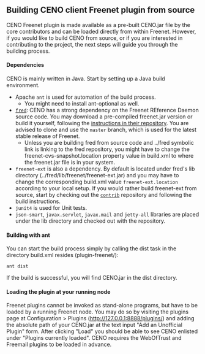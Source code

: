 ## Building CENO client Freenet plugin from source

CENO Freenet plugin is made available as a pre-built CENO.jar file by the core contributors and can be loaded directly from within Freenet. However, if you would like to build CENO from source, or if you are interested in contributing to the project, the next steps will guide you through the building process.


#### Dependencies

CENO is mainly written in Java. Start by setting up a Java build environment.

* Apache `ant` is used for automation of the build process.
    - You might need to install ant-optional as well.
* [`fred`](https://github.com/freenet/fred): CENO has a strong dependency on the Freenet REference Daemon source code. You may download a pre-compiled freenet.jar version or build it yourself, following the [instructions in their repository](https://github.com/freenet/fred/blob/master/README.building.md). You are advised to clone and use the `master` branch, which is used for the latest stable release of Freenet.
    - Unless you are building fred from source code and ../fred symbolic link is linking to the fred repository, you might have to change the freenet-cvs-snapshot.location property value in build.xml to where the freenet.jar file is in your system.
* `freenet-ext` is also a dependency. By default is located under fred's lib directory (../fred/lib/freenet/freenet-ext.jar) and you may have to change the corresponding build.xml value `freenet-ext.location` according to your local setup. If you would rather build freenet-ext from source, start by checking out the [`contrib`](https://github.com/freenet/contrib/) repository and following the build instructions.
* `junit4` is used for Unit tests.
* `json-smart`, `javax.servlet`, `javax.mail` and `jetty-all` libraries are placed under the lib directory and checked out with the repository.


#### Building with ant

You can start the build process simply by calling the dist task in the directory build.xml resides (plugin-freenet/):

    ant dist

If the build is successful, you will find CENO.jar in the dist directory.


#### Loading the plugin at your running node

Freenet plugins cannot be invoked as stand-alone programs, but have to be loaded by a running Freenet node. You may do so by visiting the plugins page at Configuration > Plugins (http://127.0.0.1:8888/plugins/) and adding the absolute path of your CENO.jar at the text input "Add an Unofficial Plugin" form. After clicking "Load" you should be able to see CENO enlisted under
"Plugins currently loaded". CENO requires the WebOfTrust and Freemail plugins to be loaded in advance.
